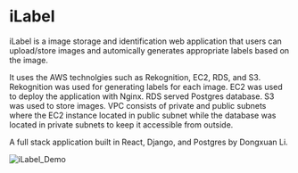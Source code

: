 # iLabel

iLabel is a image storage and identification web application that users can upload/store images and automically generates appropriate labels based on the image.

It uses the AWS technolgies such as Rekognition, EC2, RDS, and S3. Rekognition was used for generating labels for each image. EC2 was used to deploy the application with Nginx. RDS served Postgres database. S3 was used to store images. VPC consists of private and public subnets where the EC2 instance located in public subnet while the database was located in private subnets to keep it accessible from outside.

A full stack application built in React, Django, and Postgres by Dongxuan Li.

![iLabel_Demo](https://github.com/dongxli/iLabel_Full/blob/master/Demo/iLabel_Demo.gif)
